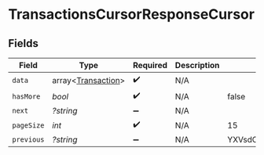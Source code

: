 # TransactionsCursorResponseCursor


## Fields

| Field                                                    | Type                                                     | Required                                                 | Description                                              | Example                                                  |
| -------------------------------------------------------- | -------------------------------------------------------- | -------------------------------------------------------- | -------------------------------------------------------- | -------------------------------------------------------- |
| `data`                                                   | array<[Transaction](../../models/shared/Transaction.md)> | :heavy_check_mark:                                       | N/A                                                      |                                                          |
| `hasMore`                                                | *bool*                                                   | :heavy_check_mark:                                       | N/A                                                      | false                                                    |
| `next`                                                   | *?string*                                                | :heavy_minus_sign:                                       | N/A                                                      |                                                          |
| `pageSize`                                               | *int*                                                    | :heavy_check_mark:                                       | N/A                                                      | 15                                                       |
| `previous`                                               | *?string*                                                | :heavy_minus_sign:                                       | N/A                                                      | YXVsdCBhbmQgYSBtYXhpbXVtIG1heF9yZXN1bHRzLol=             |
